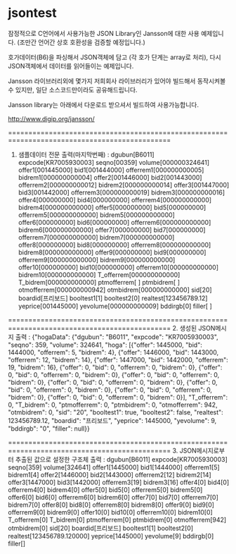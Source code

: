 # jsontest

잠정적으로 C언어에서 사용가능한 JSON Library인 Jansson에 대한 사용 예제입니다. (조만간 언어간 상호 호환성을 검증할 예정입니다.)

호가데이터(B6)을 파싱해서 JSON객체에 담고 (각 호가 단계는 array로 처리), 다시 JSON객체에서 데이터를 읽어들이는 예제입니다.

Jansson 라이브러리외에 몇가지 저희회사 라이브러리가 있어야 빌드해서 동작시켜볼 수 있지만,
일단 소스코드만이라도 공유해드립니다.

Jansson library는 아래에서 다운로드 받으셔서 빌드하여 사용가능합니다.

http://www.digip.org/jansson/

==============================================================================================
1. 샘플데이터 전문 출력(마지막번째) :
dgubun[B6011] expcode[KR7005930003] seqno[00359] volume[000000324641] offer1[001445000] bid1[001444000] offerrem1[000000000005] bidrem1[000000000004] offer2[001446000] bid2[001443000] offerrem2[000000000012] bidrem2[000000000014] offer3[001447000] bid3[001442000] offerrem3[000000000019] bidrem3[000000000016] offer4[000000000] bid4[000000000] offerrem4[000000000000] bidrem4[000000000000] offer5[000000000] bid5[000000000] offerrem5[000000000000] bidrem5[000000000000] offer6[000000000] bid6[000000000] offerrem6[000000000000] bidrem6[000000000000] offer7[000000000] bid7[000000000] offerrem7[000000000000] bidrem7[000000000000] offer8[000000000] bid8[000000000] offerrem8[000000000000] bidrem8[000000000000] offer9[000000000] bid9[000000000] offerrem9[000000000000] bidrem9[000000000000] offer10[000000000] bid10[000000000] offerrem10[000000000000] bidrem10[000000000000] T_offerrem[000000000000] T_bidrem[000000000000] ptmofferrem[            ] ptmbidrem[            ] otmofferrem[000000000942] otmbidrem[000000000000] sid[20] boardid[프리보드] booltest1[1] booltest2[0] realtest[123456789.12] yeprice[001445000] yevolume[000000000009] bddirgb[0] filler[       ]


==============================================================================================
2. 생성된 JSON메시지 출력 :
{"hogaData": {"dgubun": "B6011", "expcode": "KR7005930003", "seqno": 359, "volume": 324641, "hoga": [{"offer": 1445000, "bid": 1444000, "offerrem": 5, "bidrem": 4}, {"offer": 1446000, "bid": 1443000, "offerrem": 12, "bidrem": 14}, {"offer": 1447000, "bid": 1442000, "offerrem": 19, "bidrem": 16}, {"offer": 0, "bid": 0, "offerrem": 0, "bidrem": 0}, {"offer": 0, "bid": 0, "offerrem": 0, "bidrem": 0}, {"offer": 0, "bid": 0, "offerrem": 0, "bidrem": 0}, {"offer": 0, "bid": 0, "offerrem": 0, "bidrem": 0}, {"offer": 0, "bid": 0, "offerrem": 0, "bidrem": 0}, {"offer": 0, "bid": 0, "offerrem": 0, "bidrem": 0}, {"offer": 0, "bid": 0, "offerrem": 0, "bidrem": 0}], "T_offerrem": 0, "T_bidrem": 0, "ptmofferrem": 0, "ptmbidrem": 0, "otmofferrem": 942, "otmbidrem": 0, "sid": "20", "booltest1": true, "booltest2": false, "realtest": 123456789.12, "boardid": "프리보드", "yeprice": 1445000, "yevolume": 9, "bddirgb": "0", "filler": null}}


==============================================================================================
3. JSON메시지로부터 추출된 값으로 설정한 구조체 출력 :
dgubun[B6011] expcode[KR7005930003] seqno[359] volume[324641] offer1[1445000] bid1[1444000] offerrem1[5] bidrem1[4] offer2[1446000] bid2[1443000] offerrem2[12] bidrem2[14] offer3[1447000] bid3[1442000] offerrem3[19] bidrem3[16] offer4[0] bid4[0] offerrem4[0] bidrem4[0] offer5[0] bid5[0] offerrem5[0] bidrem5[0] offer6[0] bid6[0] offerrem6[0] bidrem6[0] offer7[0] bid7[0] offerrem7[0] bidrem7[0] offer8[0] bid8[0] offerrem8[0] bidrem8[0] offer9[0] bid9[0] offerrem9[0] bidrem9[0] offer10[0] bid10[0] offerrem10[0] bidrem10[0] T_offerrem[0] T_bidrem[0] ptmofferrem[0] ptmbidrem[0] otmofferrem[942] otmbidrem[0] sid[20] boardid[프리보드] booltest1[1] booltest2[0] realtest[123456789.120000] yeprice[1445000] yevolume[9] bddirgb[0] filler[]

